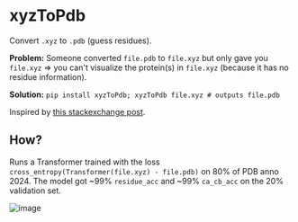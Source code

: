 # xyzToPdb
Convert `.xyz` to `.pdb` (guess residues). 

**Problem:**
  Someone converted `file.pdb` to `file.xyz` but only gave you `file.xyz` => you can't visualize the protein(s) in `file.xyz` (because it has no residue information).

**Solution:** `pip install xyzToPdb; xyzToPdb file.xyz # outputs file.pdb`

Inspired by [this stackexchange post](https://mattermodeling.stackexchange.com/questions/9844/is-it-possible-to-recover-the-protein-structure-after-conversions-pdb-xyz-pdb).

## How? 
Runs a Transformer trained with the loss `cross_entropy(Transformer(file.xyz) - file.pdb)` on 80% of PDB anno 2024. The model got ~99% `residue_acc` and ~99% `ca_cb_acc` on the 20% validation set. 

![image](https://github.com/user-attachments/assets/dbc2a6f9-09e0-4faa-a331-c6cb7d5e9c91)

